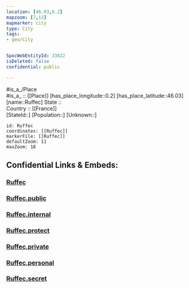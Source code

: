 ```yaml
---
location: [46.03,0.2] 
mapzoom: [7,12] 
mapmarker: city 
type: City
tags:
- geo/City


SpocWebEntityId: 33822
isDeleted: false
confidential: public

---
```

#is_a_/Place  
#is_a_ :: [[Place]] 
[has_place_longitude::0.2] 
[has_place_latitude::46.03] 
[name::Ruffec] 
State ::  
Country :: [[France]]  
[StateId::] 
[Population::] 
[Unknown::] 


```leaflet
id: Ruffec
coordinates: [[Ruffec]] 
markerFile: [[Ruffec]] 
defaultZoom: 11 
maxZoom: 18
```


## Confidential Links & Embeds: 

### [Ruffec](/_Standards/Earth/Continent/Europe/Europe~West/France/regions~France/Nouvelle-Aquitaine/departments~Aquitaine/Charente/communes~Charente/Confolens/cities~Confolens/Ruffec.md) 

### [Ruffec.public](/_public/Earth/Continent/Europe/Europe~West/France/regions~France/Nouvelle-Aquitaine/departments~Aquitaine/Charente/communes~Charente/Confolens/cities~Confolens/Ruffec.public.md) 

### [Ruffec.internal](/_internal/Earth/Continent/Europe/Europe~West/France/regions~France/Nouvelle-Aquitaine/departments~Aquitaine/Charente/communes~Charente/Confolens/cities~Confolens/Ruffec.internal.md) 

### [Ruffec.protect](/_protect/Earth/Continent/Europe/Europe~West/France/regions~France/Nouvelle-Aquitaine/departments~Aquitaine/Charente/communes~Charente/Confolens/cities~Confolens/Ruffec.protect.md) 

### [Ruffec.private](/_private/Earth/Continent/Europe/Europe~West/France/regions~France/Nouvelle-Aquitaine/departments~Aquitaine/Charente/communes~Charente/Confolens/cities~Confolens/Ruffec.private.md) 

### [Ruffec.personal](/_personal/Earth/Continent/Europe/Europe~West/France/regions~France/Nouvelle-Aquitaine/departments~Aquitaine/Charente/communes~Charente/Confolens/cities~Confolens/Ruffec.personal.md) 

### [Ruffec.secret](/_secret/Earth/Continent/Europe/Europe~West/France/regions~France/Nouvelle-Aquitaine/departments~Aquitaine/Charente/communes~Charente/Confolens/cities~Confolens/Ruffec.secret.md)


